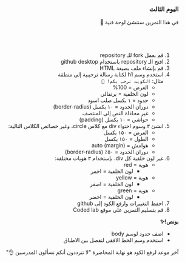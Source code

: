 <div dir=rtl>
<h3>اليوم الثالث </h3></p>
<p dir="rtl">في هذا التمرين سننشئ لوحة فنية 🎨 </p>
<h1></h1>
<p dir="rtl"> 

1. قم بعمل fork للـ repository
2. افتح الـ repository باستخدام github desktop
3. قم بإنشاء ملف بصيغة HTML
4. استخدم وسم h1 لكتابة رسالة ترحيبية إلى منطقة
<br>مثال: `الكويت ترحب بكم! 👋`
    * العرض = 100%
    * لون الخلفية = برتقالي
    * حدود = ١ بكسل صلب اسود
    * دوران الحدود = ١٠ بكسل (border-radius)
    * غير محاذاة النص إلى المنتصف
    * حواشي = ١٠ بكسل (padding)
5. انشئ ٣ وسوم احتواء div مع كلاس circle، وغير خصائص الكلاس التالية:
    * العرض = ١٥٠ بكسل
    * الطول = ١٥٠ بكسل
    * هوامش = auto (margin)
    * دوران الحدود = ٥٠٪ (border-radius)
6. غير لون خلفية كل div، بإستخدام ٣ هويات مختلفة:
   * هوية = red
      * لون الخلفية = احمر
    * هوية = yellow
      * لون الخلفية = اصفر
    * هوية = green
      * لون الخلفية = اخضر
7. احفظ التغييرات وارفع الكود إلى github
8. قم بتسليم التمرين على موقع Coded lab
<p dir="rtl">
<strong>بونص!✨</strong></p>

* اضف حدود لوسم body 
* استخدم وسم الخط الافقي لتفصل بين الاطباق 

آخر موعد لرفع الكود هو نهاية المحاضرة "لا تترددون أنكم تسألون المدرسين 👌"
  
</div>
